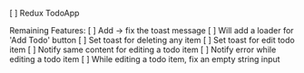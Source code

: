 [ ] Redux TodoApp

Remaining Features:
[ ] Add -> fix the toast message
[ ] Will add a loader for 'Add Todo' button
[ ] Set toast for deleting any item
[ ] Set toast for edit todo item
[ ] Notify same content for editing a todo item
[ ] Notify error while editing a todo item
[ ] While editing a todo item, fix an empty string input 